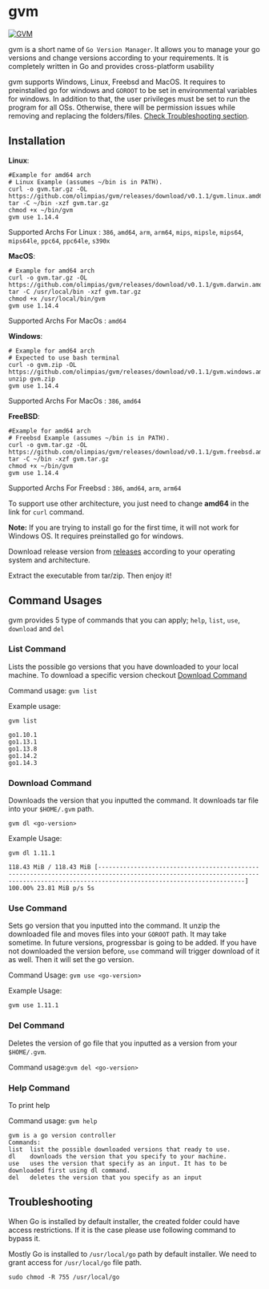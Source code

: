 # gvm

[![GVM](https://circleci.com/gh/olimpias/gvm.svg?style=svg)](<https://app.circleci.com/pipelines/github/olimpias/gvm>)


gvm is a short name of `Go Version Manager`. It allows you to manage your go versions and change versions
according to your requirements. It is completely written in Go and provides cross-platform usability

gvm supports Windows, Linux, Freebsd and MacOS. It requires to preinstalled go for windows and `GOROOT` to be
set in environmental variables for windows. In addition to that, the user privileges must be set to run the program for all OSs. Otherwise, there will
be permission issues while removing and replacing the folders/files. [Check Troubleshooting section](#Troubleshooting).

## Installation

**Linux**:
```shell script
#Example for amd64 arch
# Linux Example (assumes ~/bin is in PATH).
curl -o gvm.tar.gz -OL https://github.com/olimpias/gvm/releases/download/v0.1.1/gvm.linux.amd64.tar.gz
tar -C ~/bin -xzf gvm.tar.gz
chmod +x ~/bin/gvm
gvm use 1.14.4
```

Supported Archs For Linux : `386`, `amd64`, `arm`, `arm64`, `mips`, `mipsle`, `mips64`, `mips64le`, `ppc64`, `ppc64le`, `s390x`

**MacOS**: 
```shell script
# Example for amd64 arch
curl -o gvm.tar.gz -OL https://github.com/olimpias/gvm/releases/download/v0.1.1/gvm.darwin.amd64.tar.gz
tar -C /usr/local/bin -xzf gvm.tar.gz
chmod +x /usr/local/bin/gvm
gvm use 1.14.4
```

Supported Archs For MacOs : `amd64`

**Windows**:
```shell script
# Example for amd64 arch
# Expected to use bash terminal
curl -o gvm.zip -OL https://github.com/olimpias/gvm/releases/download/v0.1.1/gvm.windows.amd64.exe.zip
unzip gvm.zip
gvm use 1.14.4
```

Supported Archs For MacOs : `386`, `amd64`

**FreeBSD**:
```shell script
#Example for amd64 arch
# Freebsd Example (assumes ~/bin is in PATH).
curl -o gvm.tar.gz -OL https://github.com/olimpias/gvm/releases/download/v0.1.1/gvm.freebsd.amd64.tar.gz
tar -C ~/bin -xzf gvm.tar.gz
chmod +x ~/bin/gvm
gvm use 1.14.4
```

Supported Archs For Freebsd : `386`, `amd64`, `arm`, `arm64`


To support use other architecture, you just need to change **amd64** in the link for `curl` command.

**Note:** If you are trying to install go for the first time, it will not work for Windows OS. It requires preinstalled go for windows.

Download release version from [releases](https://github.com/olimpias/gvm/releases) according to your operating system and architecture.

Extract the executable from tar/zip. Then enjoy it!

## Command Usages
gvm provides 5 type of commands that you can apply; `help`, `list`, `use`, `download` and `del`

### List Command
Lists the possible go versions that you have downloaded to your local machine. To download a specific version checkout [Download Command](#download-command)

Command usage: `gvm list`

Example usage: 

`gvm list`

```
go1.10.1
go1.13.1
go1.13.8
go1.14.2
go1.14.3
```

### Download Command
Downloads the version that you inputted the command. It downloads tar file into your `$HOME/.gvm` path.

`gvm dl <go-version>`

Example Usage:

`gvm dl 1.11.1`

```
118.43 MiB / 118.43 MiB [-------------------------------------------------------------------------------------------------------------------------------------------------------------------------------------] 100.00% 23.81 MiB p/s 5s
```

### Use Command
Sets go version that you inputted into the command. It unzip the downloaded file and moves files into your `GOROOT` path. It may take sometime. In future versions, progressbar is going to be added.
If you have not downloaded the version before, `use` command will trigger download of it as well. Then it will set the go version.

Command Usage: `gvm use <go-version>`

Example Usage:

`gvm use 1.11.1`

### Del Command
Deletes the version of go file that you inputted as a version from your `$HOME/.gvm`.

Command usage:`gvm del <go-version>`

### Help Command
To print help

Command usage: `gvm help`

```
gvm is a go version controller
Commands:
list  list the possible downloaded versions that ready to use.
dl    downloads the version that you specify to your machine.
use   uses the version that specify as an input. It has to be downloaded first using dl command.
del   deletes the version that you specify as an input
``` 

## Troubleshooting

When Go is installed by default installer, the created folder could have access restrictions. If it is the case please use
following command to bypass it.

Mostly Go is installed to `/usr/local/go` path by default installer. We need to grant access for `/usr/local/go` file path.

```shell script
sudo chmod -R 755 /usr/local/go
```